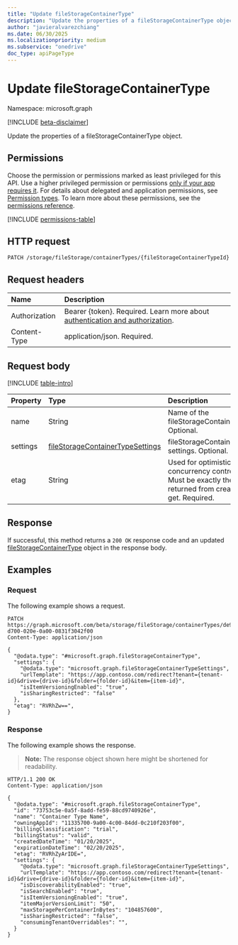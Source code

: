 ```yaml
---
title: "Update fileStorageContainerType"
description: "Update the properties of a fileStorageContainerType object."
author: "javieralvarezchiang"
ms.date: 06/30/2025
ms.localizationpriority: medium
ms.subservice: "onedrive"
doc_type: apiPageType
---
```


# Update fileStorageContainerType

Namespace: microsoft.graph

[!INCLUDE [beta-disclaimer](../../includes/beta-disclaimer.md)]

Update the properties of a fileStorageContainerType object.

## Permissions

Choose the permission or permissions marked as least privileged for this API. Use a higher privileged permission or permissions [only if your app requires it](/graph/permissions-overview#best-practices-for-using-microsoft-graph-permissions). For details about delegated and application permissions, see [Permission types](/graph/permissions-overview#permission-types). To learn more about these permissions, see the [permissions reference](/graph/permissions-reference).

<!-- {
  "blockType": "permissions",
  "name": "filestoragecontainertype-update-permissions"
}
-->
[!INCLUDE [permissions-table](../includes/permissions/filestoragecontainertype-update-permissions.md)]

## HTTP request

<!-- {
  "blockType": "ignored"
}
-->
``` http
PATCH /storage/fileStorage/containerTypes/{fileStorageContainerTypeId}
```

## Request headers

|Name|Description|
|:---|:---|
|Authorization|Bearer {token}. Required. Learn more about [authentication and authorization](/graph/auth/auth-concepts).|
|Content-Type|application/json. Required.|

## Request body

[!INCLUDE [table-intro](../../includes/update-property-table-intro.md)]


|Property|Type|Description|
|:---|:---|:---|
|name|String|Name of the fileStorageContainerType. Optional.|
|settings|[fileStorageContainerTypeSettings](../resources/filestoragecontainertypesettings.md)|fileStorageContainerType settings. Optional.|
|etag|String|Used for optimistic concurrency control. Must be exactly the value returned from create or get. Required.|



## Response

If successful, this method returns a `200 OK` response code and an updated [fileStorageContainerType](../resources/filestoragecontainertype.md) object in the response body.

## Examples

### Request

The following example shows a request.
<!-- {
  "blockType": "request",
  "name": "update_filestoragecontainertype"
}
-->
``` http
PATCH https://graph.microsoft.com/beta/storage/fileStorage/containerTypes/de988700-d700-020e-0a00-0831f3042f00
Content-Type: application/json

{
  "@odata.type": "#microsoft.graph.fileStorageContainerType",
  "settings": {
    "@odata.type": "microsoft.graph.fileStorageContainerTypeSettings",
    "urlTemplate": "https://app.contoso.com/redirect?tenant={tenant-id}&drive={drive-id}&folder={folder-id}&item={item-id}",
    "isItemVersioningEnabled": "true",
    "isSharingRestricted": "false"
  },
  "etag": "RVRhZw==",
}
```


### Response

The following example shows the response.
>**Note:** The response object shown here might be shortened for readability.
<!-- {
  "blockType": "response",
  "truncated": true
}
-->
``` http
HTTP/1.1 200 OK
Content-Type: application/json

{
  "@odata.type": "#microsoft.graph.fileStorageContainerType",
  "id": "73753c5e-0a5f-8add-fe59-88cd9740926e",
  "name": "Container Type Name",
  "owningAppId": "11335700-9a00-4c00-84dd-0c210f203f00",
  "billingClassification": "trial",
  "billingStatus": "valid",
  "createdDateTime": "01/20/2025",
  "expirationDateTime": "02/20/2025",
  "etag": "RVRhZyArIDE=",
  "settings": {
    "@odata.type": "microsoft.graph.fileStorageContainerTypeSettings",
    "urlTemplate": "https://app.contoso.com/redirect?tenant={tenant-id}&drive={drive-id}&folder={folder-id}&item={item-id}",
    "isDiscoverabilityEnabled": "true",
    "isSearchEnabled": "true",
    "isItemVersioningEnabled": "true",
    "itemMajorVersionLimit": "50",
    "maxStoragePerContainerInBytes": "104857600",
    "isSharingRestricted": "false",
    "consumingTenantOverridables": "",
  }
}
```

